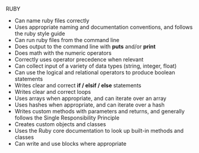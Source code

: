 RUBY

- Can name ruby files correctly
- Uses appropriate naming and documentation conventions, and follows the ruby style guide
- Can run ruby files from the command line
- Does output to the command line with **puts** and/or **print**
- Does math with the numeric operators
- Correctly uses operator precedence when relevant
- Can collect input of a variety of data types (string, integer, float)
- Can use the logical and relational operators to produce boolean statements
- Writes clear and correct **if / elsif / else** statements
- Writes clear and correct loops
- Uses arrays when appropriate, and can iterate over an array
- Uses hashes when appropriate, and can iterate over a hash
- Writes custom methods with parameters and returns, and generally follows the Single Responsibility Principle
- Creates custom objects and classes
- Uses the Ruby core documentation to look up built-in methods and classes
- Can write and use blocks where appropriate